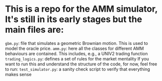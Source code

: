 # This is a repo for the AMM simulator, It's still in its early stages but the main files are:

`gbm.py`: file that simulates a geometric Brownian motion. This is used to model the oracle price.
`amm.py`: here all the classes for different AMM behaviours are contained. This includes, e.g., a UNIV2 trading function
`trading_logics.py`: defines a set of rules for the market mentality
If you want to run this and understand the structure of the code, for now, feel free to run:
`test_simulator.py`: a sanity check script to verify that everything makes sense

